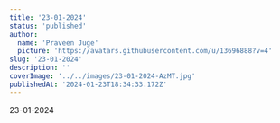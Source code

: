 ```yaml
---
title: '23-01-2024'
status: 'published'
author:
  name: 'Praveen Juge'
  picture: 'https://avatars.githubusercontent.com/u/13696888?v=4'
slug: '23-01-2024'
description: ''
coverImage: '../../images/23-01-2024-AzMT.jpg'
publishedAt: '2024-01-23T18:34:33.172Z'
---
```


23-01-2024